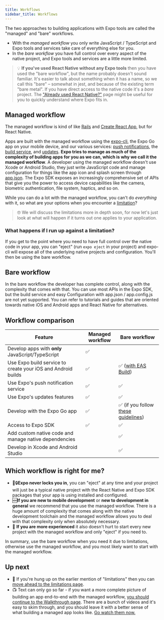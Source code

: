 ```yaml
---
title: Workflows
sidebar_title: Workflows
---
```


The two approaches to building applications with Expo tools are called the "managed" and "bare" workflows.

- With the _managed workflow_ you only write JavaScript / TypeScript and Expo tools and services take care of everything else for you.
- In the _bare workflow_ you have full control over every aspect of the native project, and Expo tools and services are a little more limited.

> 💡 **If you've used React Native without any Expo tools** then you have used the "bare workflow", but the name probably doesn't sound familiar. It's easier to talk about something when it has a name, so we call this "bare" – somewhat in jest, and because of the existing term "bare metal". If you have direct access to the native code it's a _bare_ project. The ["Already used React Native?"](../workflow/already-used-react-native.md) page might be useful for you to quickly understand where Expo fits in.

## Managed workflow

The managed workflow is kind of like [Rails](https://rubyonrails.org/) and [Create React App](https://github.com/facebook/create-react-app), but for React Native.

Apps are built with the managed workflow using the [expo-cli](../workflow/expo-cli.md), the Expo Go app on your mobile device, and our various services: [push notifications](../push-notifications/overview.md), the [build service](../distribution/building-standalone-apps.md), and [updates](../guides/configuring-updates.md). **Expo tries to manage as much of the complexity of building apps for you as we can, which is why we call it the managed workflow**. A developer using the managed workflow doesn't use Xcode or Android Studio, they just write JavaScript code and manage configuration for things like the app icon and splash screen through [app.json](../workflow/configuration.md). The Expo SDK exposes an increasingly comprehensive set of APIs that give you the power to access device capabilities like the camera, biometric authentication, file system, haptics, and so on.

While you can do a lot with the managed workflow, you can't do _everything_ with it, so what are your options when you encounter a [limitation](../introduction/why-not-expo.md)?

> 🤓 We will discuss the limitations more in depth soon, for now let's just look at what will happen if it turns out one applies to your application.

### What happens if I run up against a limitation?

If you get to the point where you need to have full control over the native code in your app, you can "eject" (run `expo eject` in your project) and expo-cli will expose all of the underlying native projects and configuration. You'll then be using the bare workflow.

## Bare workflow

In the bare workflow the developer has complete control, along with the complexity that comes with that. You can use most APIs in the Expo SDK, but the build service and easy Configuration with app.json / app.config.js are not yet supported. You can refer to tutorials and guides that are oriented towards native iOS and Android apps and React Native for alternatives.

<!-- <img src="/static/images/project-lifecycle-workflows.png" className="wide-image" /> -->

## Workflow comparison

| Feature                                                      | Managed workflow | Bare workflow                                                      |
| ------------------------------------------------------------ | ---------------- | ------------------------------------------------------------------ |
| Develop apps with **only** JavaScript/TypeScript             | ✅               |                                                                    |
| Use Expo build service to create your iOS and Android builds | ✅               | ✅ ([with EAS Build](/build/introduction.md))                      |
| Use Expo's push notification service                         | ✅               | ✅                                                                 |
| Use Expo's updates features                                  | ✅               | ✅                                                                 |
| Develop with the Expo Go app                                 | ✅               | ✅ (if you follow [these guidelines](../bare/using-expo-client.md)) |
| Access to Expo SDK                                           | ✅               | ✅                                                                 |
| Add custom native code and manage native dependencies        |                  | ✅                                                                 |
| Develop in Xcode and Android Studio                          |                  | ✅                                                                 |

## Which workflow is right for me?

- 🚫🔒**Expo never locks you in**, you can "eject" at any time and your project will just be a typical native project with the React Native and Expo SDK packages that your app is using installed and configured.
- 🆕**If you are new to mobile development** or **new to development in general** we recommend that you use the managed workflow. There is a huge amount of complexity that comes along with the native development toolchain and the managed workflow allows you to deal with that complexity only when absolutely necessary.
- 🧠 **If you are more experienced** it also doesn't hurt to start every new project with the managed workflow and only "eject" if you need to.

In summary, use the bare workflow when you need it due to limitations, otherwise use the managed workflow, and you most likely want to start with the managed workflow.

## Up next

- 📄 If you're hung up on the earlier mention of "limitations" then you can [move ahead to the limitations page](../introduction/why-not-expo.md).
- 📺 Text can only go so far - if you want a more complete picture of building an app end-to-end with the managed workflow, [you should continue to the Walkthrough page](../introduction/walkthrough.md). There are a bunch of videos and it's easy to skim through, and you should leave it with a better sense of what building a managed app looks like. [Go watch them now.](../introduction/walkthrough.md)
